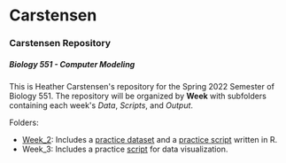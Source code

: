 # Carstensen
### Carstensen Repository
##### Biology 551 - Computer Modeling
This is Heather Carstensen's repository for the Spring 2022 Semester of Biology 551. 
The repository will be organized by **Week** with subfolders containing each week's _Data_, _Scripts_, and _Output_. 
  
Folders:  
* [Week_2](https://github.com/Biol551-CSUN/Carstensen/tree/main/Week_2): Includes a [practice dataset](https://github.com/Biol551-CSUN/Carstensen/tree/main/Week_2/Data) and a [practice script](https://github.com/Biol551-CSUN/Carstensen/tree/main/Week_2/Scripts) written in R. 
* Week_3: Includes a practice [script](https://github.com/Biol551-CSUN/Carstensen/tree/main/Week_3/Scripts) for data visualization. 
